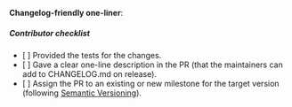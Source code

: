 <!--- Describe the changes here. --->

**Changelog-friendly one-liner**: <!-- One-liner description here -->

##### Contributor checklist

- \[ \] Provided the tests for the changes.
- \[ \] Gave a clear one-line description in the PR (that the maintainers can add to CHANGELOG.md on release).
- \[ \] Assign the PR to an existing or new milestone for the target version (following [Semantic Versioning](https://blog.versioneye.com/2014/01/16/semantic-versioning/)).
